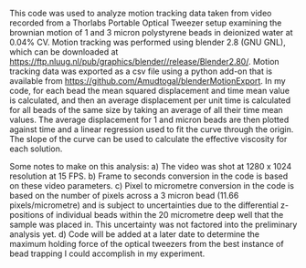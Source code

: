 This code was used to analyze motion tracking data taken from video recorded from a Thorlabs Portable Optical Tweezer setup examining the brownian motion of 1 and 3 micron polystyrene beads in deionized water at 0.04% CV. Motion tracking was performed using blender 2.8 (GNU GNL), which can be downloaded at https://ftp.nluug.nl/pub/graphics/blender//release/Blender2.80/.
Motion tracking data was exported as a csv file using a python add-on that is available from https://github.com/Amudtogal/blenderMotionExport. In my code, for each bead the mean squared displacement and time mean value is calculated, and then an average displacement per unit time is calculated for all beads of the same size by taking an average of all their time mean values. The average displacement for 1 and micron beads are then plotted against time and a linear regression used to fit the curve through the origin. The slope of the curve can be used to calculate the effective viscosity for each solution.

Some notes to make on this analysis:
a) The video was shot at 1280 x 1024 resolution at 15 FPS. 
b) Frame to seconds conversion in the code is based on these video parameters.
c) Pixel to micrometre conversion in the code is based on the number of pixels across a 3 micron bead (11.66 pixels/micrometre) and is subject to uncertainties due to the differential z-positions of individual beads within the 20 micrometre deep well that the sample was placed in. This uncertainty was not factored into the preliminary analysis yet.
d) Code will be added at a later date to determine the maximum holding force of the optical tweezers from the best instance of bead trapping I could accomplish in my experiment. 
